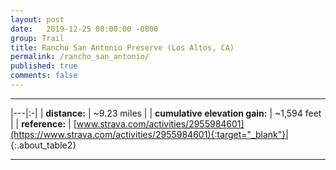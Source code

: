 ```yaml
---
layout: post
date:   2019-12-25 00:00:00 -0800
group: Trail
title: Rancho San Antonio Preserve (Los Altos, CA)
permalink: /rancho_san_antonio/
published: true
comments: false
---
```



---

|---|:-|
| **distance:**                  | \~9.23 miles |
| **cumulative elevation gain:** | \~1,594 feet |
| **reference:**                 | [www.strava.com/activities/2955984601](https://www.strava.com/activities/2955984601){:target="_blank"}|
{:.about_table2}

---

<script src='https://cdn.plot.ly/plotly-latest.min.js'></script>
<div id='trail_plot_div' data-filename='../assets/csv/2019_december_25.csv' data-plot_name='PG&E & Upper High Meadow Trails'>
<script src="/assets/trail_plot.js"></script>
</div>

